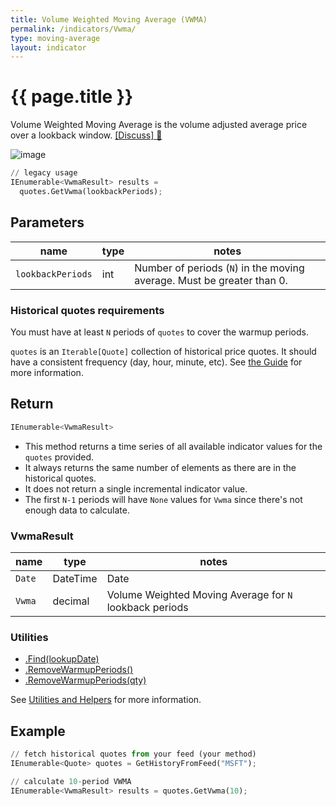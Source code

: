 ```yaml
---
title: Volume Weighted Moving Average (VWMA)
permalink: /indicators/Vwma/
type: moving-average
layout: indicator
---
```


# {{ page.title }}

Volume Weighted Moving Average is the volume adjusted average price over a lookback window.
[[Discuss] :speech_balloon:]({{site.github.base_repository_url}}/discussions/657 "Community discussion about this indicator")

![image]({{site.charturl}}/Vwma.png)

```python
// legacy usage
IEnumerable<VwmaResult> results =
  quotes.GetVwma(lookbackPeriods);
```

## Parameters

| name | type | notes
| -- |-- |--
| `lookbackPeriods` | int | Number of periods (`N`) in the moving average.  Must be greater than 0.

### Historical quotes requirements

You must have at least `N` periods of `quotes` to cover the warmup periods.

`quotes` is an `Iterable[Quote]` collection of historical price quotes.  It should have a consistent frequency (day, hour, minute, etc).  See [the Guide]({{site.baseurl}}/guide/#historical-quotes) for more information.

## Return

```python
IEnumerable<VwmaResult>
```

- This method returns a time series of all available indicator values for the `quotes` provided.
- It always returns the same number of elements as there are in the historical quotes.
- It does not return a single incremental indicator value.
- The first `N-1` periods will have `None` values for `Vwma` since there's not enough data to calculate.

### VwmaResult

| name | type | notes
| -- |-- |--
| `Date` | DateTime | Date
| `Vwma` | decimal | Volume Weighted Moving Average for `N` lookback periods

### Utilities

- [.Find(lookupDate)]({{site.baseurl}}/utilities#find-indicator-result-by-date)
- [.RemoveWarmupPeriods()]({{site.baseurl}}/utilities#remove-warmup-periods)
- [.RemoveWarmupPeriods(qty)]({{site.baseurl}}/utilities#remove-warmup-periods)

See [Utilities and Helpers]({{site.baseurl}}/utilities#utilities-for-indicator-results) for more information.

## Example

```python
// fetch historical quotes from your feed (your method)
IEnumerable<Quote> quotes = GetHistoryFromFeed("MSFT");

// calculate 10-period VWMA
IEnumerable<VwmaResult> results = quotes.GetVwma(10);
```
